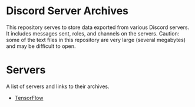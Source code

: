 # Discord Server Archives

This repository serves to store data exported from various Discord servers. It includes messages sent, roles, and channels on the servers. Caution: some of the text files in this repository are very large (several megabytes) and may be difficult to open.

# Servers

A list of servers and links to their archives.

 - [TensorFlow](https://github.com/generic-github-user/Discord-Server-Archives/tree/master/servers/TensorFlow)
